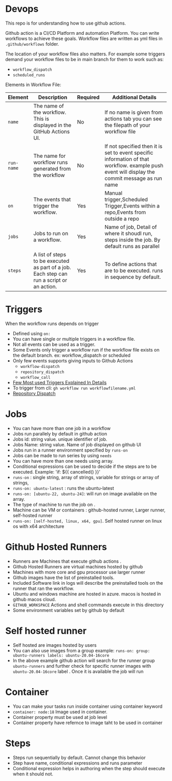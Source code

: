# Devops
This repo is for understanding how to use github actions.

Github action is a CI/CD Platform and automation Platform. You can write workflows to achieve these goals. Workflow files are written as yml files in `.github/workflows` folder. 

The location of your workflow files also matters. For example some triggers demand your workflow files to be in main branch for them to work such as: 
- `workflow_dispatch`
- `scheduled_runs`

Elements in Workflow File:

| Element | Description | Required | Additional Details |
|---------|-------------| ------| -----|
| `name`  | The name of the workflow. This is displayed in the GitHub Actions UI. | No | If no name is given from actions tab you can see the filepath of your workflow file|
| `run-name`  | The name for workflow runs generated from the workflow | No | If not specified then it is set to event specific information of that workflow. example push event will display the commit message as run name|
| `on`    | The events that trigger the workflow. | Yes | Manual trigger,Scheduled Trigger,Events within a repo,Events from outside a repo
| `jobs`  |Jobs to run on a workflow. |Yes| Name of job, Detail of where it shoudl run, steps inside the job. By default runs as parallel
| `steps` | A list of steps to be executed as part of a job. Each step can run a script or an action. |Yes|To define actions that are to be executed. runs in sequence by default.

# Triggers

When the workflow runs depends on trigger
- Defined using `on: `
- You can have single or multiple triggers in a workflow file.
- Not all events can be used as a trigger.
- Some Events only trigger a workflow run if the workflow file exists on the default branch.
 ex: workflow_dispatch or scheduled
- Only few events supports giving inputs to Github Actions
  - `workflow-dispatch`
  - `repository_dispatch`
  - `workflow_call`
- [Few Most used Triggers Explained In Details](.github/workflows/triggers_in_detail.yml)
- To trigger from cli: `gh workflow run workflowfilename.yml`
- [Repository Dispatch](./github/workflows/trigger_repo_dispatch.yaml)


# Jobs
- You can have more than one job in a workflow
- Jobs run parallely by default in github action
- Jobs id: string value. unique identifier of job.
- Jobs Name: string value. Name of job displayed on github UI
- Jobs run in a runner environment specified by `runs-on`
- Jobs can be made to run series by using `needs`
- You can have more than one needs using array.
- Conditional expressions can be used to decide if the steps are to be executed. Example: 'if: ${{ cancelled() }}'
- `runs-on` : single string, array of strings, variable for strings or array of strings,
- `runs-on: ubuntu-latest` : runs the ubuntu-latest
- `runs-on: [ubuntu-22, ubuntu-24]`: will run on image available on the array.
- The type of machine to run the job on .
- Machine can be VM or containers : github-hosted runner, Larger runner, self-hosted runner
- `runs-on: [self-hosted, linux, x64, gpu]`. Self hosted runner on linux os with x64 architecture


# Github Hosted Runners

- Runners are Machines that execute github actions .
- Github Hosted Runners are virtual machines hosted by github
- Machines with more core and gpu processor use larger runner
- Github images have the list of preinstalled tools.
- Included Software link in logs will describe the preinstalled tools on the runner that ran the workflow.
- Ubuntu and windows machine are hosted in azure. macos is hosted in github macos cloud.
- `GITHUB_WORKSPACE` Actions and shell commands execute in this directory
- Some environment variables set by github by default


# Self hosted runner
- Self hosted are images hosted by users
- You can also use images from a group
  example: `runs-on:
      group: ubuntu-runners
      labels: ubuntu-20.04-16core`
- In the above example github action will search for the runner group `ubuntu-runners` and further check for specific runner images with `ubuntu-20.04-16core` label . Once it is available the job will run

# Container 
- You can make your tasks run inside container using container keyword
- `container: node:18` Image used in container.
- Container property must be used at job level
- Container property have refernce to image taht to be used in container


# Steps

- Steps run sequentially by default. Cannot change this behavior
- Step have name, conditional expressions and runs parameter
- Conditional expression helps in authoring when the step should execute when it should not.
